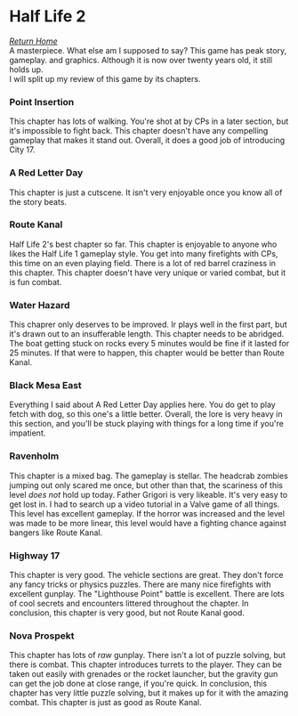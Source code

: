 # Half Life 2
*[Return Home](index.md)*<br>
A masterpiece. What else am I supposed to say? This game has peak story, gameplay. and graphics. Although it is now over twenty years old, it still holds up.
<br>
I will split up my review of this game by its chapters.
### Point Insertion
This chapter has lots of walking. You're shot at by CPs in a later section, but it's impossible to fight back. This chapter doesn't have any compelling gameplay that makes it stand out. Overall, it does a good job of introducing City 17.
### A Red Letter Day
This chapter is just a cutscene. It isn't very enjoyable once you know all of the story beats.
### Route Kanal
Half Life 2's best chapter so far. This chapter is enjoyable to anyone who likes the Half Life 1 gameplay style. You get into many firefights with CPs, this time on an even playing field. There is a lot of red barrel craziness in this chapter. This chapter doesn't have very unique or varied combat, but it is fun combat.
### Water Hazard
This chaprer only deserves to be improved. Ir plays well in the first part, but it's drawn out to an insufferable length. This chapter needs to be abridged. The boat getting stuck on rocks every 5 minutes would be fine if it lasted for 25 minutes. If that were to happen, this chapter would be better than Route Kanal.
### Black Mesa East
Everything I said about A Red Letter Day applies here. You do get to play fetch with dog, so this one's a little better. Overall, the lore is very heavy in this section, and you'll be stuck playing with things for a long time if you're impatient.
### Ravenholm
This chapter is a mixed bag. The gameplay is stellar. The headcrab zombies jumping out only scared me once, but other than that, the scariness of this level _does not_ hold up today. Father Grigori is very likeable. It's very easy to get lost in. I had to search up a video tutorial in a Valve game of all things. This level has excellent gameplay. If the horror was increased and the level was made to be more linear, this level would have a fighting chance against bangers like Route Kanal.
### Highway 17
This chapter is very good. The vehicle sections are great. They don't force any fancy tricks or physics puzzles. There are many nice firefights with excellent gunplay. The "Lighthouse Point" battle is excellent. There are lots of cool secrets and encounters littered throughout the chapter. In conclusion, this chapter is very good, but not Route Kanal good.
### Nova Prospekt
This chapter has lots of _raw_ gunplay. There isn't a lot of puzzle solving, but there is combat. This chapter introduces turrets to the player. They can be taken out easily with grenades or the rocket launcher, but the gravity gun can get the job done at close range, if you're quick. In conclusion, this chapter has very little puzzle solving, but it makes up for it with the amazing combat. This chapter is just as good as Route Kanal.
